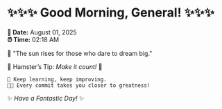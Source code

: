 # ✨✨✨ Good Morning, General! ✨✨✨

**📅 Date:** August 01, 2025  
**⏰ Time:** 02:18 AM  

🌅 "The sun rises for those who dare to dream big."  

🐹 Hamster’s Tip: _Make it count!_ 💪  

```
🚀 Keep learning, keep improving.  
🧑‍💻 Every commit takes you closer to greatness!  
```

✨ *Have a Fantastic Day!* ✨  

